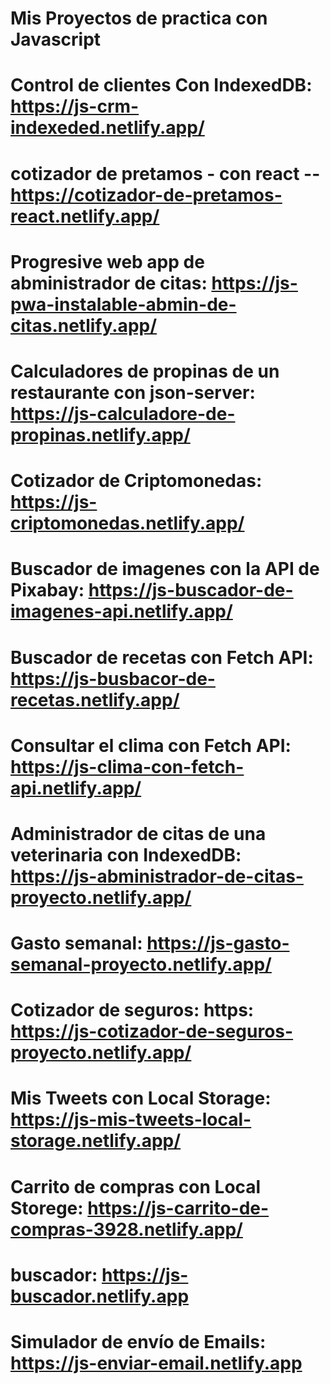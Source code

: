 # Mis Proyectos de practica con Javascript 

# Control de clientes Con IndexedDB: https://js-crm-indexeded.netlify.app/

#  cotizador de pretamos - con react -- https://cotizador-de-pretamos-react.netlify.app/

# Progresive web app de abministrador de citas: https://js-pwa-instalable-abmin-de-citas.netlify.app/

# Calculadores de propinas de un restaurante con json-server: https://js-calculadore-de-propinas.netlify.app/

# Cotizador de Criptomonedas: https://js-criptomonedas.netlify.app/

# Buscador de imagenes con la API de Pixabay: https://js-buscador-de-imagenes-api.netlify.app/

# Buscador de recetas con Fetch API: https://js-busbacor-de-recetas.netlify.app/

# Consultar el clima con Fetch API: https://js-clima-con-fetch-api.netlify.app/

# Administrador de citas de una veterinaria con IndexedDB: https://js-abministrador-de-citas-proyecto.netlify.app/

# Gasto semanal: https://js-gasto-semanal-proyecto.netlify.app/

# Cotizador de seguros: https: https://js-cotizador-de-seguros-proyecto.netlify.app/

# Mis Tweets con Local Storage: https://js-mis-tweets-local-storage.netlify.app/
# Carrito de compras con Local Storege: https://js-carrito-de-compras-3928.netlify.app/

# buscador: https://js-buscador.netlify.app
# Simulador de envío de Emails: https://js-enviar-email.netlify.app
